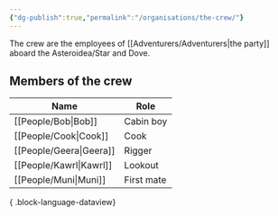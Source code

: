 ```yaml
---
{"dg-publish":true,"permalink":"/organisations/the-crew/"}
---
```


The crew are the employees of [[Adventurers/Adventurers\|the party]] aboard the Asteroidea/Star and Dove.
## Members of the crew
| Name                       | Role       |
| -------------------------- | ---------- |
| [[People/Bob\|Bob]]     | Cabin boy  |
| [[People/Cook\|Cook]]   | Cook       |
| [[People/Geera\|Geera]] | Rigger     |
| [[People/Kawrl\|Kawrl]] | Lookout    |
| [[People/Muni\|Muni]]   | First mate |

{ .block-language-dataview}
